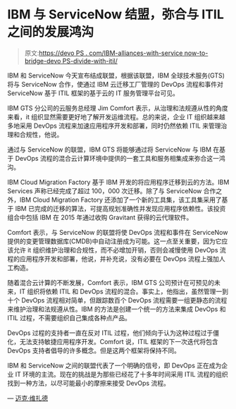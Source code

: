 # IBM 与 ServiceNow 结盟，弥合与 ITIL 之间的发展鸿沟

> 原文:[https://devo PS . com/IBM-alliances-with-service now-to-bridge-devo PS-divide-with-itil/](https://devops.com/ibm-allies-with-servicenow-to-bridge-devops-divide-with-itil/)

IBM 和 ServiceNow 今天宣布结成联盟，根据该联盟，IBM 全球技术服务(GTS)将与 ServiceNow 合作，使通过 IBM 云迁移工厂管理的 DevOps 流程和事件对 ServiceNow 基于 ITIL 框架的基于云的 IT 服务管理平台可见。

IBM GTS 分公司的云服务总经理 Jim Comfort 表示，从治理和法规遵从性的角度来看，it 组织显然需要更好地了解开发运维流程。总的来说，企业 IT 组织越来越多地采用 DevOps 流程来加速应用程序开发和部署，同时仍然依赖 ITIL 来管理治理和合规性，他说。

通过与 ServiceNow 的联盟，IBM GTS 将能够通过将 ServiceNow 与 IBM 在基于 DevOps 流程的混合云计算环境中提供的一套工具和服务相集成来弥合这一鸿沟。

IBM Cloud Migration Factory 基于 IBM 开发的将应用程序迁移到云的方法。IBM Services 声称已经完成了超过 100，000 次迁移。除了与 ServiceNow 合作之外，IBM Cloud Migration Factory 还添加了一个新的工具集，该工具集采用了基于 IBM 已完成的迁移的算法，可提高规划准确性并发现应用程序依赖性。该投资组合中包括 IBM 在 2015 年通过收购 Gravitant 获得的云代理软件。

Comfort 表示，与 ServiceNow 的联盟将使 DevOps 流程和事件在 ServiceNow 提供的变更管理数据库(CMDB)中自动注册成为可能。这一点至关重要，因为它应该允许 it 组织维护治理和合规性，而不必增加开销，否则会减慢使用 DevOps 流程的应用程序开发和部署，他说，并补充说，没有必要在 DevOps 流程上强加人工构造。

随着混合云计算的不断发展，Comfort 表示，IBM GTS 公司预计在可预见的未来，IT 组织将依赖 ITIL 和 DevOps 流程的混合。事实上，他指出，虽然管理一到十个 DevOps 流程相对简单，但跟踪数百个 DevOps 流程需要一组更静态的流程来维护治理和法规遵从性。IBM 的方法是创建一个统一的方法来集成 DevOps 和 ITIL 过程，不需要组织自己集成各种点产品。

DevOps 过程的支持者一直在反对 ITIL 过程，他们倾向于认为这种过程过于僵化，无法支持敏捷应用程序开发。Comfort 说，ITIL 框架的下一次迭代将包含 DevOps 支持者倡导的许多概念。但是这两个框架将保持不同。

IBM 和 ServiceNow 之间的联盟代表了一个明确的信号，即 DevOps 正在成为企业 IT 环境的主流。现在的挑战是为那些已经花了十多年时间采用 ITIL 流程的组织找到一种方法，以尽可能最小的摩擦来接受 DevOps 流程。

— [迈克·维扎德](https://devops.com/author/mike-vizard/)